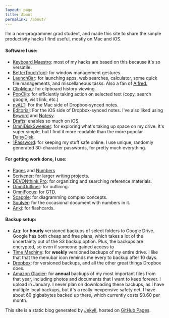 ```yaml
---
layout: page
title: About
permalink: /about/
---
```


I’m a non-programmer grad student, and made this site to share the simple productivity hacks I find useful, mostly on Mac and iOS.

#### Software I use: 

* [Keyboard Maestro](http://keyboardmaestro.com): most of my hacks are based on this because it's so versatile.
* [BetterTouchTool](http://www.boastr.net): for window management gestures.
* [LaunchBar](http://www.obdev.at/products/launchbar/index.html): for launching apps, web searches, calculator, some quick file managements, and miscellaneous tasks. Also a fan of [Alfred.](http://www.alfredapp.com)
* [ClipMenu](http://www.clipmenu.com): for clipboard history viewing.
* [PopClip](http://pilotmoon.com/popclip/): for efficiently taking action on selected text (copy, search google, visit link, etc.)
* [nvALT](http://brettterpstra.com/projects/nvalt/): For the Mac side of Dropbox-synced notes.
* [Editorial](http://omz-software.com/editorial/): For the iOS side of Dropbox-synced notes. I've also liked using [Byword](http://bywordapp.com) and [Notesy](http://notesy-app.com).
* [Drafts](http://agiletortoise.com/drafts/): enables so much on iOS.
* [OmniDiskSweeper](http://www.omnigroup.com/more): for exploring what's taking up space on my drive. It's super simple, but I find it more readable than the more popular [DaisyDisk](http://www.daisydiskapp.com).
* [1Password](https://agilebits.com/onepassword): for keeping my stuff safe online. I use unique, randomly generated 30-character passwords, for pretty much everything.

#### For getting work done, I use:

* [Pages](https://www.apple.com/mac/pages/) and [Numbers](https://www.apple.com/mac/numbers/)
* [Scrivener](http://www.literatureandlatte.com/scrivener.php): for larger writing projects.
* [DEVONthink Pro](http://www.devontechnologies.com/products/devonthink/devonthink-pro.html): for organizing and searching reference materials.
* [OmniOutliner](http://www.omnigroup.com/omnioutliner): for outlining.
* [OmniFocus](https://www.omnigroup.com/omnifocus): for [GTD](http://en.wikipedia.org/wiki/Getting_Things_Done).
* [Scapple](http://www.literatureandlatte.com/scapple.php): for diagramming complex concepts.
* [Soulver](http://www.acqualia.com/soulver/): for the occasional document with numbers in it.
* [Anki](http://ankisrs.net): for flashcards.

#### Backup setup:

* [Arq](http://www.haystacksoftware.com/arq/): for **hourly** versioned backups of select folders to Google Drive. Google has both cheap and free plans, which takes a lot of the uncertainty out of the S3 backup option. Plus, the backups are encrypted, so even if someone gained access to 
* [Time Machine](http://support.apple.com/kb/HT1427): for **weekly** versioned backups of my entire drive. I like that that the menubar icon reminds me every to backup after 10 days.
* [Dropbox](http://www.dropbox.com): for versioned backups, and all the other great things Dropbox does.
* [Amazon Glacier](http://aws.amazon.com/glacier/): for **annual** backups of my most important files from that year, including photos and documents that I want to keep forever. I upload in January. I never plan on downloading these backups, as I have multiple local backups, but it's a really inexpensive safety net. I have about 60 gigbabytes backed up there, which currently costs $0.60 per month.

This site is a static blog generated by [Jekyll](http://jekyllrb.com), hosted on [GitHub Pages](https://pages.github.com).